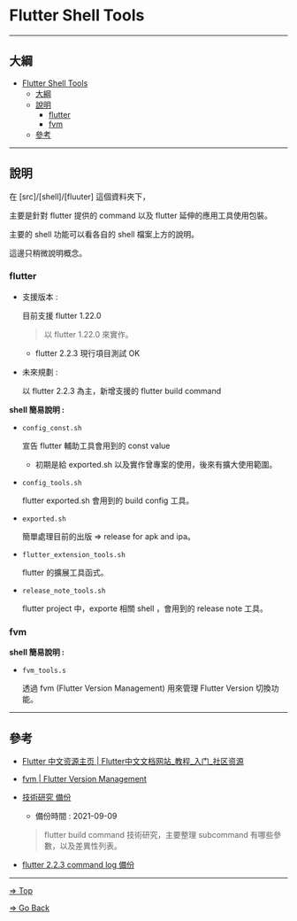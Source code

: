 # Flutter Shell Tools

---

## 大綱

- [Flutter Shell Tools](#flutter-shell-tools)
  - [大綱](#大綱)
  - [說明](#說明)
    - [flutter](#flutter)
    - [fvm](#fvm)
  - [參考](#參考)

---

## 說明

在 [src]/[shell]/[fluuter] 這個資料夾下，

主要是針對 flutter 提供的 command 以及 flutter 延伸的應用工具使用包裝。

主要的 shell 功能可以看各自的 shell 檔案上方的說明。

這邊只稍微說明概念。

### flutter

- 支援版本 :

  目前支援 flutter 1.22.0

  > 以 flutter 1.22.0 來實作。

  - flutter 2.2.3 現行項目測試 OK

- 未來規劃 :

  以 flutter 2.2.3 為主，新增支援的 flutter build command

**shell 簡易說明 :**

- `config_const.sh`

  宣告 flutter 輔助工具會用到的 const value

  - 初期是給 exported.sh 以及實作曾專案的使用，後來有擴大使用範圍。

- `config_tools.sh`

  flutter exported.sh 會用到的 build config 工具。

- `exported.sh`

  簡單處理目前的出版 => release for apk and ipa。

- `flutter_extension_tools.sh`

  flutter 的擴展工具函式。

- `release_note_tools.sh`

  flutter project 中，exporte 相關 shell ，會用到的 release note 工具。

### fvm

**shell 簡易說明 :**

- `fvm_tools.s`

  透過 fvm (Flutter Version Management) 用來管理 Flutter Version 切換功能。

---

## 參考

- [Flutter 中文资源主页 | Flutter中文文档网站_教程_入门_社区资源]

- [fvm | Flutter Version Management]

- [技術研究 備份](./backup/技術研究.xlsx)

  - 備份時間 : 2021-09-09

  > flutter build command 技術研究，主要整理 subcommand 有哪些參數，以及差異性列表。

- [flutter 2.2.3 command log 備份](./backup/flutter_2.2.3)

---

[Flutter 中文资源主页 | Flutter中文文档网站_教程_入门_社区资源]:
  https://flutter.cn/

[fvm | Flutter Version Management]:
  https://fvm.app/

[=> Top](#flutter-shell-tools)

[=> Go Back](../../../README.md)

